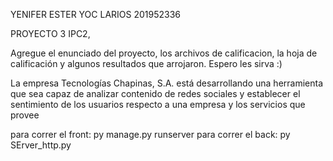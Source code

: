 YENIFER ESTER YOC LARIOS 
201952336

PROYECTO 3 IPC2, 

Agregue el enunciado del proyecto, los archivos de calificacion, la hoja de calificación y algunos resultados que arrojaron. 
Espero les sirva :)


La empresa Tecnologías Chapinas, S.A. está desarrollando una herramienta que sea 
capaz de analizar contenido de redes sociales y establecer el sentimiento de los usuarios 
respecto a una empresa y los servicios que provee

para correr el front: py manage.py runserver
para correr el back: py SErver_http.py
